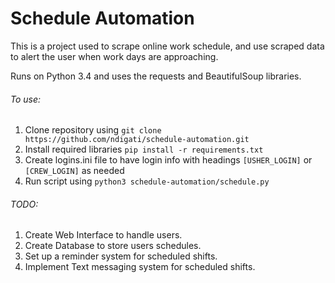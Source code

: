 # Schedule Automation

This is a project used to scrape online work schedule, and use scraped data to alert the user when work days are approaching.

Runs on Python 3.4 and uses the requests and BeautifulSoup libraries.

###### To use:

1. Clone repository using `git clone https://github.com/ndigati/schedule-automation.git `
2. Install required libraries `pip install -r requirements.txt `
3. Create logins.ini file to have login info with headings `[USHER_LOGIN]` or `[CREW_LOGIN]` as needed
3. Run script using `python3 schedule-automation/schedule.py`


###### TODO:

1. Create Web Interface to handle users.
2. Create Database to store users schedules.
3. Set up a reminder system for scheduled shifts.
4. Implement Text messaging system for scheduled shifts.
